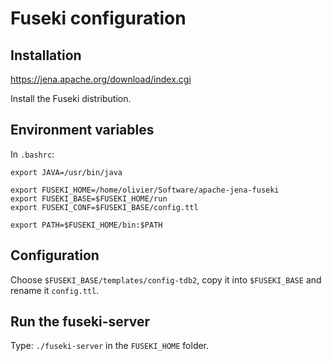 # Fuseki configuration

## Installation

https://jena.apache.org/download/index.cgi

Install the Fuseki distribution.

## Environment variables

In `.bashrc`:

```
export JAVA=/usr/bin/java

export FUSEKI_HOME=/home/olivier/Software/apache-jena-fuseki
export FUSEKI_BASE=$FUSEKI_HOME/run
export FUSEKI_CONF=$FUSEKI_BASE/config.ttl

export PATH=$FUSEKI_HOME/bin:$PATH
```

## Configuration

Choose `$FUSEKI_BASE/templates/config-tdb2`, copy it into `$FUSEKI_BASE` and rename it `config.ttl`.

## Run the fuseki-server

Type: `./fuseki-server` in the `FUSEKI_HOME` folder.




